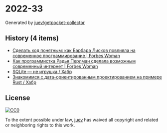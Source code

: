 # 2022-33

Generated by [juev/getpocket-collector](https://github.com/juev/getpocket-collector)

## History (4 items)

- [Сделать код понятным: как Барбара Лисков повлияла на современное программирование | Forbes Woman](https://www.forbes.ru/forbes-woman/473853-sdelat-kod-ponatnym-kak-barbara-liskov-povliala-na-sovremennoe-programmirovanie)
- [Как программистка Радья Перлман сделала возможным современный интернет | Forbes Woman](https://www.forbes.ru/forbes-woman/438545-kak-programmistka-rad-a-perlman-sdelala-vozmoznym-sovremennyj-internet)
- [SQLite — не игрушка / Хабр](https://habr.com/ru/articles/547448/)
- [Знакомимся с дата-ориентированным проектированием на примере Rust / Хабр](https://habr.com/ru/companies/timeweb/articles/683386/)

## License

[![CC0](https://mirrors.creativecommons.org/presskit/buttons/88x31/svg/cc-zero.svg)](https://creativecommons.org/publicdomain/zero/1.0/)

To the extent possible under law, [juev](https://github.com/juev) has waived all copyright and related or neighboring rights to this work.
